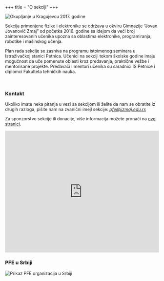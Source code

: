 +++
title = "O sekciji"
+++

![Okupljanje u Kragujevcu 2017. godine](/images/pfe_kg_slova.png)

Sekcija primenjene fizike i elektronike se održava u okviru Gimnazije “Jovan Jovanović Zmaj” od početka 2016. godine sa idejom da veći broj zainteresovanih učenika upozna sa oblastima elektronike, programiranja, robotike i mašinskog učenja.

Plan rada sekcije se zasniva na programu istoimenog seminara u Istraživačkoj stanici Petnica. Učenici na sekciji tokom školske godine imaju mogućnost da uče pomenute oblasti kroz predavanja, praktične vežbe i mentorisane projekte. Predavači i mentori učenika su saradnici IS Petnice i diplomci Fakulteta tehničkih nauka.

<br />

### Kontakt

Ukoliko imate neka pitanja u vezi sa sekcijom ili želite da nam se obratite iz drugih razloga, pišite nam na zvanični imejl sekcije: [*pfe@jjzmaj.edu.rs*](mailto:pfe@jjzmaj.edu.rs?cc=pfe.novi.sad@gmail.com)

Za sponzorstvo sekcije ili donacije, više informacija možete pronaći na [ovoj stranici](../partners).

<iframe src="https://www.google.com/maps/embed?pb=!1m17!1m8!1m3!1d1404.231569704847!2d19.8469759!3d45.2586479!3m2!1i1024!2i768!4f13.1!4m6!3e6!4m0!4m3!3m2!1d45.257919099999995!2d19.8474714!5e0!3m2!1sen!2srs!4v1505423055642" width="100%" height="400" frameborder="0" style="border:0" allowfullscreen></iframe>

<br />

### PFE u Srbiji
![Prikaz PFE organizacija u Srbiji](/images/pfe-srbija.svg)